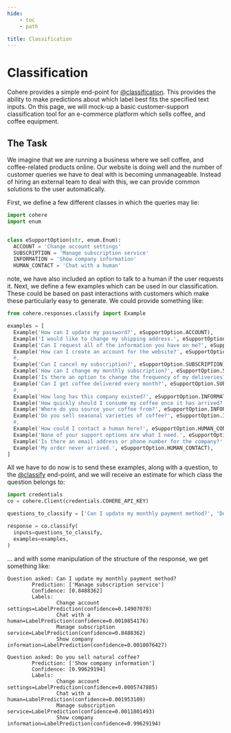 ```yaml
---
hide:
    - toc
    - path

title: Classification
---
```


# Classification

Cohere provides a simple end-point for <a href="https://docs.cohere.com/reference/classify">@classification</a>. This provides the ability to make predictions about which label best fits the specified text inputs. On this page, we will mock-up a basic customer-support classification tool for an e-commerce platform which sells coffee, and coffee equipment.

## The Task

We imagine that we are running a business where we sell coffee, and coffee-related products online. Our website is doing well and the number of customer queries we have to deal with is becoming unmanageable. Instead of hiring an external team to deal with this, we can provide common solutions to the user automatically.

First, we define a few different classes in which the queries may lie:

```python
import cohere
import enum


class eSupportOption(str, enum.Enum):
  ACCOUNT = 'Change account settings'
  SUBSCRIPTION = 'Manage subscription service'
  INFORMATION = 'Show company information'
  HUMAN_CONTACT = 'Chat with a human'
```

note, we have also included an option to talk to a human if the user requests it. Next, we define a few examples which can be used in our classification. These could be based on past interactions with customers which make these particularly easy to generate. We could provide something like:

```python
from cohere.responses.classify import Example

examples = [
  Example('How can I update my password?', eSupportOption.ACCOUNT),
  Example('I would like to change my shipping address.', eSupportOption.ACCOUNT),
  Example('Can I request all of the information you have on me?', eSupportOption.ACCOUNT),
  Example('How can I create an account for the website?', eSupportOption.ACCOUNT),
  #,
  Example('Can I cancel my subscription?', eSupportOption.SUBSCRIPTION),
  Example('How can I change my monthly subscription?', eSupportOption.SUBSCRIPTION),
  Example('Is there an option to change the frequency of my deliveries?', eSupportOption.SUBSCRIPTION),
  Example('Can I get coffee delivered every month?', eSupportOption.SUBSCRIPTION),
  #,
  Example('How long has this company existed?', eSupportOption.INFORMATION),
  Example('How quickly should I consume my coffee once it has arrived?', eSupportOption.INFORMATION),
  Example('Where do you source your coffee from?', eSupportOption.INFORMATION),
  Example('Do you sell seasonal varieties of coffee?', eSupportOption.INFORMATION),
  #,
  Example('How could I contact a human here?', eSupportOption.HUMAN_CONTACT),
  Example('None of your support options are what I need.', eSupportOption.HUMAN_CONTACT),
  Example('Is there an email address or phone number for the company?', eSupportOption.HUMAN_CONTACT),
  Example('My order never arrived.', eSupportOption.HUMAN_CONTACT),
]
```

All we have to do now is to send these examples, along with a question, to the <a href="https://docs.cohere.com/reference/classify">@classify</a> end-point, and we will receive an estimate for which class the question belongs to:

```python
import credentials
co = cohere.Client(credentials.COHERE_API_KEY)

questions_to_classify = ['Can I update my monthly payment method?', 'Do you sell natural coffee?']

response = co.classify(
  inputs=questions_to_classify,
  examples=examples,
)

```

... and with some manipulation of the structure of the response, we get something like:

```text
Question asked: Can I update my monthly payment method?
        Prediction: ['Manage subscription service']
        Confidence: [0.8488362]
        Labels:
                Change account settings=LabelPrediction(confidence=0.14907078)
                Chat with a human=LabelPrediction(confidence=0.0010854176)
                Manage subscription service=LabelPrediction(confidence=0.8488362)
                Show company information=LabelPrediction(confidence=0.0010076427)

Question asked: Do you sell natural coffee?
        Prediction: ['Show company information']
        Confidence: [0.99629194]
        Labels:
                Change account settings=LabelPrediction(confidence=0.0005747885)
                Chat with a human=LabelPrediction(confidence=0.001953109)
                Manage subscription service=LabelPrediction(confidence=0.0011801493)
                Show company information=LabelPrediction(confidence=0.99629194)
```
